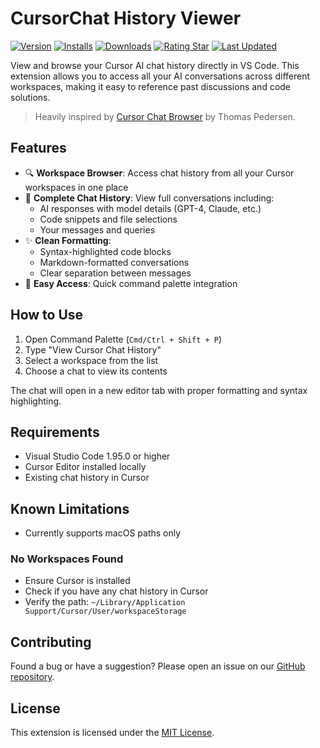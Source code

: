 
# CursorChat History Viewer


[![Version](https://img.shields.io/visual-studio-marketplace/v/abdelhakakermi.cursorchat-downloader)](https://marketplace.visualstudio.com/items/abdelhakakermi.cursorchat-downloader/changelog) [![Installs](https://img.shields.io/visual-studio-marketplace/i/abdelhakakermi.cursorchat-downloader)](https://marketplace.visualstudio.com/items?itemName=abdelhakakermi.cursorchat-downloader) [![Downloads](https://img.shields.io/visual-studio-marketplace/d/abdelhakakermi.cursorchat-downloader)](https://marketplace.visualstudio.com/items?itemName=abdelhakakermi.cursorchat-downloader) [![Rating Star](https://img.shields.io/visual-studio-marketplace/stars/abdelhakakermi.cursorchat-downloader)](https://marketplace.visualstudio.com/items?itemName=abdelhakakermi.cursorchat-downloader&ssr=false#review-details) [![Last Updated](https://img.shields.io/visual-studio-marketplace/last-updated/abdelhakakermi.cursorchat-downloader)](https://github.com/abakermi/cursorchat-downloader)

View and browse your Cursor AI chat history directly in VS Code. This extension allows you to access all your AI conversations across different workspaces, making it easy to reference past discussions and code solutions.

> Heavily inspired by [Cursor Chat Browser](https://github.com/thomas-pedersen/cursor-chat-browser) by Thomas Pedersen.



## Features

- 🔍 **Workspace Browser**: Access chat history from all your Cursor workspaces in one place
- 💬 **Complete Chat History**: View full conversations including:
  - AI responses with model details (GPT-4, Claude, etc.)
  - Code snippets and file selections
  - Your messages and queries
- ✨ **Clean Formatting**: 
  - Syntax-highlighted code blocks
  - Markdown-formatted conversations
  - Clear separation between messages
- 🚀 **Easy Access**: Quick command palette integration

## How to Use

1. Open Command Palette (`Cmd/Ctrl + Shift + P`)
2. Type "View Cursor Chat History"
3. Select a workspace from the list
4. Choose a chat to view its contents

The chat will open in a new editor tab with proper formatting and syntax highlighting.

## Requirements

- Visual Studio Code 1.95.0 or higher
- Cursor Editor installed locally
- Existing chat history in Cursor

## Known Limitations

- Currently supports macOS paths only

### No Workspaces Found
- Ensure Cursor is installed
- Check if you have any chat history in Cursor
- Verify the path: `~/Library/Application Support/Cursor/User/workspaceStorage`




## Contributing

Found a bug or have a suggestion? Please open an issue on our [GitHub repository](https://github.com/abakermi/cursorchat-downloader).

## License

This extension is licensed under the [MIT License](LICENSE).
